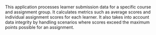 This application processes learner submission data for a specific course and assignment group. It calculates metrics such as average scores and individual assignment scores for each learner. It also takes into account data integrity by handling scenarios where scores exceed the maximum points possible for an assignment.
